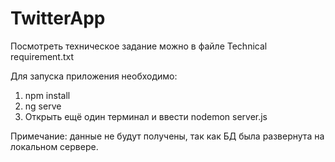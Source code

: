 # TwitterApp

Посмотреть техническое задание можно в файле Technical requirement.txt

Для запуска приложения необходимо:
1) npm install
2) ng serve
3) Открыть ещё один терминал и ввести nodemon server.js

Примечание: данные не будут получены, так как БД была развернута на локальном сервере. 

